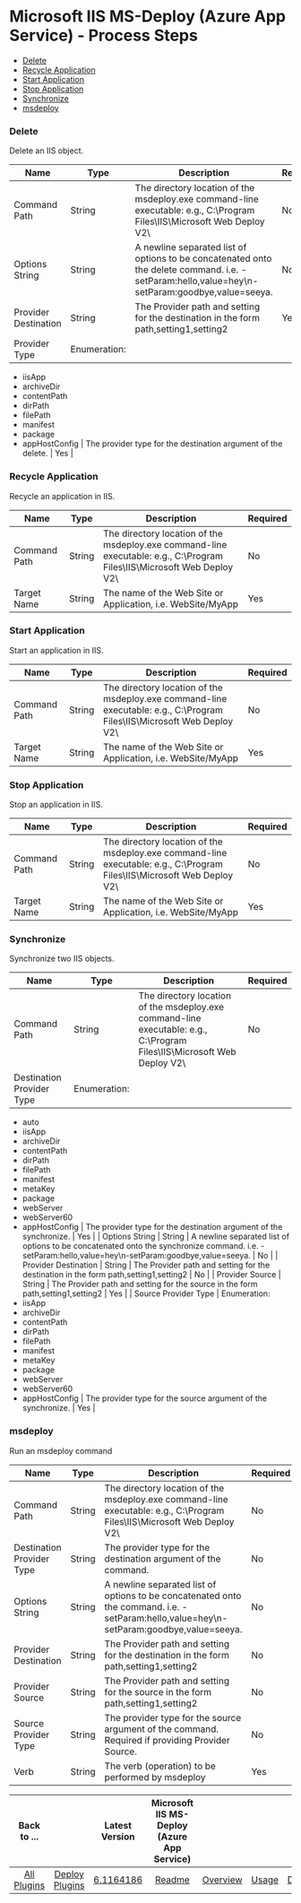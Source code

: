 
# Microsoft IIS MS-Deploy (Azure App Service) - Process Steps

* [Delete](#delete)
* [Recycle Application](#recycle_application)
* [Start Application](#start_application)
* [Stop Application](#stop_application)
* [Synchronize](#synchronize)
* [msdeploy](#msdeploy)


### Delete

Delete an IIS object.


| Name | Type | Description                                                                                                          | Required |
| ---- | ---- | -------------------------------------------------------------------------------------------------------------------- | -------- |
| Command Path | String | The directory location of the msdeploy.exe command-line executable: e.g., C:\Program Files\IIS\Microsoft Web Deploy V2\ | No |
| Options String | String | A newline separated list of options to be concatenated onto the delete command. i.e. -setParam:hello,value=hey\n-setParam:goodbye,value=seeya. | No |
| Provider Destination | String | The Provider path and setting for the destination in the form path,setting1,setting2 | Yes |
| Provider Type | Enumeration:
* iisApp
* archiveDir
* contentPath
* dirPath
* filePath
* manifest
* package
* appHostConfig
| The provider type for the destination argument of the delete. | Yes |

### Recycle Application

Recycle an application in IIS.


| Name | Type | Description                                                                                                          | Required |
| ---- | ---- | -------------------------------------------------------------------------------------------------------------------- | -------- |
| Command Path | String | The directory location of the msdeploy.exe command-line executable: e.g., C:\Program Files\IIS\Microsoft Web Deploy V2\ | No |
| Target Name | String | The name of the Web Site or Application, i.e. WebSite/MyApp | Yes |

### Start Application

Start an application in IIS.


| Name | Type | Description                                                                                                          | Required |
| ---- | ---- | -------------------------------------------------------------------------------------------------------------------- | -------- |
| Command Path | String | The directory location of the msdeploy.exe command-line executable: e.g., C:\Program Files\IIS\Microsoft Web Deploy V2\ | No |
| Target Name | String | The name of the Web Site or Application, i.e. WebSite/MyApp | Yes |

### Stop Application

Stop an application in IIS.


| Name | Type | Description                                                                                                          | Required |
| ---- | ---- | -------------------------------------------------------------------------------------------------------------------- | -------- |
| Command Path | String | The directory location of the msdeploy.exe command-line executable: e.g., C:\Program Files\IIS\Microsoft Web Deploy V2\ | No |
| Target Name | String | The name of the Web Site or Application, i.e. WebSite/MyApp | Yes |

### Synchronize

Synchronize two IIS objects.


| Name | Type | Description                                                                                                          | Required |
| ---- | ---- | -------------------------------------------------------------------------------------------------------------------- | -------- |
| Command Path | String | The directory location of the msdeploy.exe command-line executable: e.g., C:\Program Files\IIS\Microsoft Web Deploy V2\ | No |
| Destination Provider Type | Enumeration:
* auto
* iisApp
* archiveDir
* contentPath
* dirPath
* filePath
* manifest
* metaKey
* package
* webServer
* webServer60
* appHostConfig
| The provider type for the destination argument of the synchronize. | Yes |
| Options String | String | A newline separated list of options to be concatenated onto the synchronize command. i.e. -setParam:hello,value=hey\n-setParam:goodbye,value=seeya. | No |
| Provider Destination | String | The Provider path and setting for the destination in the form path,setting1,setting2 | No |
| Provider Source | String | The Provider path and setting for the source in the form path,setting1,setting2 | Yes |
| Source Provider Type | Enumeration:
* iisApp
* archiveDir
* contentPath
* dirPath
* filePath
* manifest
* metaKey
* package
* webServer
* webServer60
* appHostConfig
| The provider type for the source argument of the synchronize. | Yes |

### msdeploy

Run an msdeploy command


| Name | Type | Description                                                                                                          | Required |
| ---- | ---- | -------------------------------------------------------------------------------------------------------------------- | -------- |
| Command Path | String | The directory location of the msdeploy.exe command-line executable: e.g., C:\Program Files\IIS\Microsoft Web Deploy V2\ | No |
| Destination Provider Type | String | The provider type for the destination argument of the command. | No |
| Options String | String | A newline separated list of options to be concatenated onto the command. i.e. -setParam:hello,value=hey\n-setParam:goodbye,value=seeya. | No |
| Provider Destination | String | The Provider path and setting for the destination in the form path,setting1,setting2 | No |
| Provider Source | String | The Provider path and setting for the source in the form path,setting1,setting2 | No |
| Source Provider Type | String | The provider type for the source argument of the command. Required if providing Provider Source. | No |
| Verb | String | The verb (operation) to be performed by msdeploy | Yes |



|Back to ...||Latest Version|Microsoft IIS MS-Deploy (Azure App Service) ||||
| :---: | :---: | :---: | :---: | :---: | :---: | :---: |
|[All Plugins](../../index.md)|[Deploy Plugins](../README.md)|[6.1164186](https://raw.githubusercontent.com/UrbanCode/IBM-UCD-PLUGINS/main/files/IIS-MSDeploy/ucd-IIS-MSDeploy-6.1164186.zip)|[Readme](README.md)|[Overview](overview.md)|[Usage](usage.md)|[Downloads](downloads.md)|
